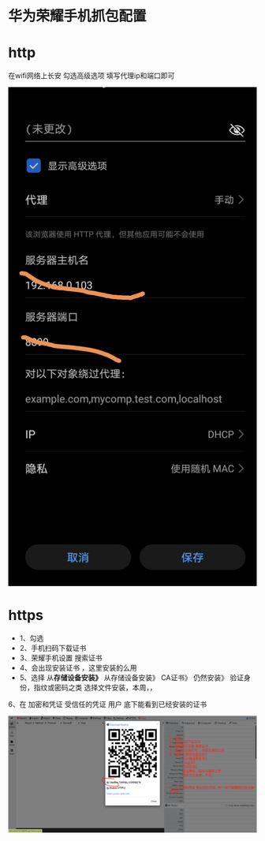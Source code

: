 

# 华为荣耀手机抓包配置

# http

在wifi网络上长安 勾选高级选项 填写代理ip和端口即可

![微信图片_20230319220522](./images/http.jpg)



# https

* 1、勾选 
* 2、手机扫码下载证书
* 3、荣耀手机设置 搜索证书
* 4、会出现安装证书 ，这里安装的么用
* 5、选择 从**存储设备安装》**
              从存储设备安装》
              CA证书》
              仍然安装》
              验证身份，指纹或密码之类
              选择文件安装，本周，，

6、在 加密和凭证 受信任的凭证  用户 底下能看到已经安装的证书

![华为荣耀安装抓包证书](./images/https.png)

